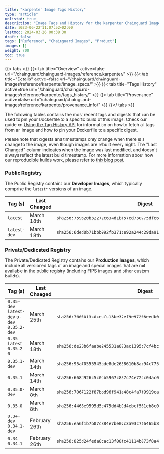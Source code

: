 ```yaml
---
title: "karpenter Image Tags History"
type: "article"
unlisted: true
description: "Image Tags and History for the karpenter Chainguard Image"
date: 2023-06-22T11:07:52+02:00
lastmod: 2024-03-26 00:38:30
draft: false
tags: ["Reference", "Chainguard Images", "Product"]
images: []
weight: 700
toc: true
---
```


{{< tabs >}}
{{< tab title="Overview" active=false url="/chainguard/chainguard-images/reference/karpenter/" >}}
{{< tab title="Details" active=false url="/chainguard/chainguard-images/reference/karpenter/image_specs/" >}}
{{< tab title="Tags History" active=true url="/chainguard/chainguard-images/reference/karpenter/tags_history/" >}}
{{< tab title="Provenance" active=false url="/chainguard/chainguard-images/reference/karpenter/provenance_info/" >}}
{{</ tabs >}}

The following tables contains the most recent tags and digests that can be used to pin your Dockerfile to a specific build of this image. Check our guide on [Using the Tag History API](/chainguard/chainguard-images/using-the-tag-history-api/) for information on how to fetch all tags from an image and how to pin your Dockerfile to a specific digest.

Please note that digests and timestamps only change when there is a change to the image, even though images are rebuilt every night. The "Last Changed" column indicates when the image was last modified, and doesn't always reflect the latest build timestamp. For more information about how our reproducible builds work, please refer to [this blog post](https://www.chainguard.dev/unchained/reproducing-chainguards-reproducible-image-builds).

### Public Registry
The Public Registry contains our **Developer Images**, which typically comprise the `latest*` versions of an image.

| Tag (s)       | Last Changed | Digest                                                                    |
|---------------|--------------|---------------------------------------------------------------------------|
|  `latest`     | March 18th   | `sha256:759320b32272c634d1bf57ed730775dfe6763c904d2674d17fb2c86f97c31121` |
|  `latest-dev` | March 18th   | `sha256:6ded0b71bbb992fb371ce92a244d29da912855d703f0d5b86b70ddd3584ffd94` |


### Private/Dedicated Registry
The Private/Dedicated Registry contains our **Production Images**, which include all versioned tags of an image and special images that are not available in the public registry (including FIPS images and other custom builds).

| Tag (s)                                       | Last Changed  | Digest                                                                    |
|-----------------------------------------------|---------------|---------------------------------------------------------------------------|
|  `0.35-dev` `latest-dev` `0-dev` `0.35.2-dev` | March 25th    | `sha256:7605013c0cecfc13be32ef9e97208eedb0d43e589c27b83e55d41b7a4ae26906` |
|  `0.35` `latest` `0.35.2` `0`                 | March 18th    | `sha256:de28b6faabe245531a873ac1395c7cf4bc9b37778427f13221e44d29770e70a8` |
|  `0.35.1-dev`                                 | March 14th    | `sha256:95a70555545ade8de2658610b8ac94c775f4c450ca9901914ad19d8bf89ee8ff` |
|  `0.35.1`                                     | March 14th    | `sha256:668d926c5c0cb5967c837c74e724c04ac0e2cca22c6c0a74b6092f250e6e4a7d` |
|  `0.35.0-dev`                                 | March 8th     | `sha256:7067122f87bbd96f941e48c4fa7f9919ca226002fcbefed01a9b8be9ef8cce5f` |
|  `0.35.0`                                     | March 8th     | `sha256:4468e9595d5c475dd4b9d4ebcf561eb8c05c019eebd949eca287fa8e92a155ab` |
|  `0.34-dev` `0.34.1-dev`                      | February 26th | `sha256:ea6f1b7b07c884e7be07c3a93c716465b8220fbe2bf84a7f49cc1bf440c35865` |
|  `0.34` `0.34.1`                              | February 26th | `sha256:825d24feda8cac13f08fc41114b873f8a42b46b3037eabeb39f0de8a6ab20e08` |

